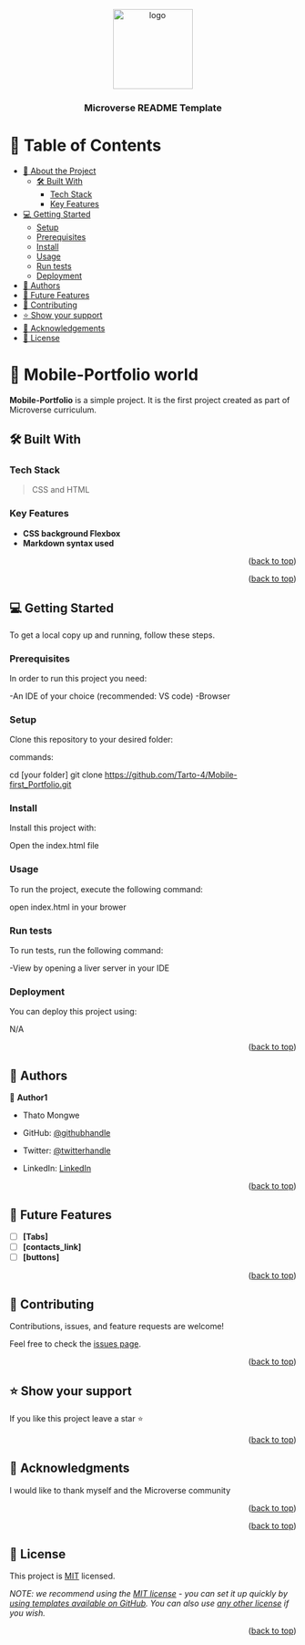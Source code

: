 <a name="readme-top"></a>

<div align="center">
  <img src="https://github.com/account" alt="logo" width="140"  height="auto" />
  <br/>

  <h3><b>Microverse README Template</b></h3>

</div>

# 📗 Table of Contents

- [📖 About the Project](#about-project)
  - [🛠 Built With](#built-with)
    - [Tech Stack](#tech-stack)
    - [Key Features](#key-features)
- [💻 Getting Started](#getting-started)
  - [Setup](#setup)
  - [Prerequisites](#prerequisites)
  - [Install](#install)
  - [Usage](#usage)
  - [Run tests](#run-tests)
  - [Deployment](#deployment)
- [👥 Authors](#authors)
- [🔭 Future Features](#future-features)
- [🤝 Contributing](#contributing)
- [⭐️ Show your support](#support)
- [🙏 Acknowledgements](#acknowledgements)
- [📝 License](#license)


# 📖 Mobile-Portfolio world <a name="about-project"></a>

**Mobile-Portfolio** is a simple project. It is the first project created as part of Microverse curriculum.

## 🛠 Built With <a name="built-with"></a>

### Tech Stack <a name="tech-stack"></a>

>CSS and
>HTML

### Key Features <a name="key-features"></a>

- **CSS background Flexbox**
- **Markdown syntax used**

<p align="right">(<a href="#readme-top">back to top</a>)</p>

<p align="right">(<a href="#readme-top">back to top</a>)</p>

## 💻 Getting Started <a name="getting-started"></a>


To get a local copy up and running, follow these steps.

### Prerequisites

In order to run this project you need:

-An IDE of your choice (recommended: VS code)
-Browser

### Setup

Clone this repository to your desired folder:

commands:

  cd [your folder]
  git clone https://github.com/Tarto-4/Mobile-first_Portfolio.git
  

### Install

Install this project with:

Open the index.html file

### Usage

To run the project, execute the following command:

open index.html in your brower

### Run tests

To run tests, run the following command:

-View by opening a liver server in your IDE

### Deployment

You can deploy this project using:

N/A

<p align="right">(<a href="#readme-top">back to top</a>)</p>


## 👥 Authors <a name="authors"></a>


👤 **Author1**
- Thato Mongwe

- GitHub: [@githubhandle](https://github.com/Tarto-4)
- Twitter: [@twitterhandle](https://twitter.com/THATOMongwe4)
- LinkedIn: [LinkedIn](https://www.linkedin.com/in/thato-mongwe-08a84a23a/)


<p align="right">(<a href="#readme-top">back to top</a>)</p>


## 🔭 Future Features <a name="future-features"></a>


- [ ] **[Tabs]**
- [ ] **[contacts_link]**
- [ ] **[buttons]**

<p align="right">(<a href="#readme-top">back to top</a>)</p>


## 🤝 Contributing <a name="contributing"></a>

Contributions, issues, and feature requests are welcome!

Feel free to check the [issues page](../../issues/).

<p align="right">(<a href="#readme-top">back to top</a>)</p>


## ⭐️ Show your support <a name="support"></a>

If you like this project leave a star ⭐️

<p align="right">(<a href="#readme-top">back to top</a>)</p>


## 🙏 Acknowledgments <a name="acknowledgements"></a>


I would like to thank myself and the Microverse community

<p align="right">(<a href="#readme-top">back to top</a>)</p>

<p align="right">(<a href="#readme-top">back to top</a>)</p>


## 📝 License <a name="license"></a>

This project is [MIT](./LICENSE) licensed.

_NOTE: we recommend using the [MIT license](https://choosealicense.com/licenses/mit/) - you can set it up quickly by [using templates available on GitHub](https://docs.github.com/en/communities/setting-up-your-project-for-healthy-contributions/adding-a-license-to-a-repository). You can also use [any other license](https://choosealicense.com/licenses/) if you wish._

<p align="right">(<a href="#readme-top">back to top</a>)</p>
